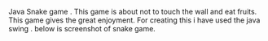 Java Snake game .
This game is about not to touch the wall and eat fruits.
This game gives the great enjoyment.
For creating this i have used the java swing .
below is screenshot of snake game.


